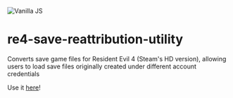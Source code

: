 ![Vanilla JS](http://vanilla-js.com/assets/button.png)  
# re4-save-reattribution-utility

Converts save game files for Resident Evil 4 (Steam's HD version), allowing users to load save files originally created under different account credentials

Use it [here](https://nathanjrollins.github.io/re4-save-transfer-utility/)!
